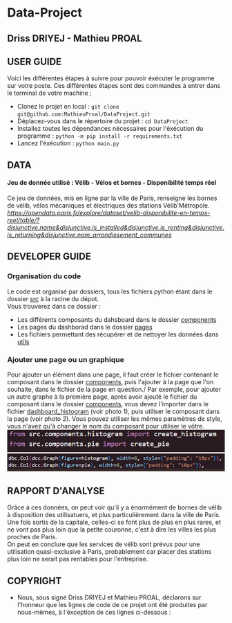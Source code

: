 # Data-Project
## Driss DRIYEJ - Mathieu PROAL

## USER GUIDE
Voici les différentes étapes à suivre pour pouvoir éxécuter le programme sur votre poste. Ces différentes étapes sont des commandes à entrer dans le terminal de votre machine ;
- Clonez le projet en local :
`git clone git@github.com:MathieuProal/DataProject.git`
- Déplacez-vous dans le répertoire du projet :
`cd DataProject`
- Installez toutes les dépendances nécessaires pour l'éxécution du programme :
`python -m pip install -r requirements.txt`
- Lancez l'éxécution :
`python main.py`

## DATA
#### Jeu de donnée utilisé : **Vélib - Vélos et bornes - Disponibilité temps réel**
Ce jeu de données, mis en ligne par la ville de Paris, renseigne les bornes de vélib, vélos mécaniques et électriques des stations Vélib'Métropole.\
*https://opendata.paris.fr/explore/dataset/velib-disponibilite-en-temps-reel/table/?disjunctive.name&disjunctive.is_installed&disjunctive.is_renting&disjunctive.is_returning&disjunctive.nom_arrondissement_communes*


## DEVELOPER GUIDE
### Organisation du code
Le code est organisé par dossiers, tous les fichiers python étant dans le dossier [src](src/) à la racine du dépot.\
Vous trouverez dans ce dossier :
- Les différents composants du dahsboard dans le dossier [components](src/components/)
- Les pages du dashborad dans le dossier [pages](src/pages/)
- Les fichiers permettant des récupérer et de nettoyer les données dans [utils](src/utils/)

### Ajouter une page ou un graphique
Pour ajouter un élément dans une page, il faut créer le fichier contenant le composant dans le dossier [components](src\components), puis l'ajouter à la page que l'on souhaite, dans le fichier de la page en question./
Par exemple, pour ajouter un autre graphe à la première page, après avoir ajouté le fichier du composant dans le dossier [components](src/components/), vous devez l'importer dans le fichier [dashboard_histogram](src\pages\dashboard_histogram.py) (voir photo 1), puis utiliser le composant dans la page (voir photo 2). Vous pouvez utiliser les mêmes paramètres de style, vous n'avez qu'à changer le nom du composant pour utiliser le vôtre.\
![Ajouter l'import](images/imports.PNG)\
![Ajouter le composant](images/utilisation.PNG)


## RAPPORT D'ANALYSE
Grâce à ces données, on peut voir qu'il y a énormément de bornes de vélib à disposition des utilisatuers, et plus particulièrement dans la ville de Paris.\
Une fois sortis de la capitale, celles-ci se font plus de plus en plus rares, et ne vont pas plus loin que la petite couronne, c'est à dire les villes les plus proches de Paris.\
On peut en conclure que les services de vélib sont prévus pour une utilisation quasi-exclusive à Paris, probablement car placer des stations plus loin ne serait pas rentables pour l'entreprise.

## COPYRIGHT
- Nous, sous signé Driss DRIYEJ et Mathieu PROAL, déclarons sur l'honneur que les lignes de code de ce projet ont été produites par nous-mêmes, à l'éxception de ces lignes ci-dessous :
